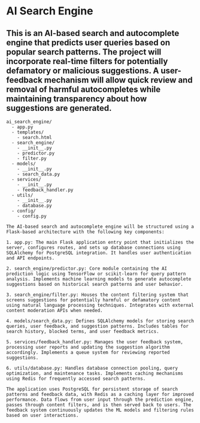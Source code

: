 # AI Search Engine

## This is an AI-based search and autocomplete engine that predicts user queries based on popular search patterns. The project will incorporate real-time filters for potentially defamatory or malicious suggestions. A user-feedback mechanism will allow quick review and removal of harmful autocompletes while maintaining transparency about how suggestions are generated.

```
ai_search_engine/
  - app.py
  - templates/
    - search.html
  - search_engine/
    - __init__.py
    - predictor.py
    - filter.py
  - models/
    - __init__.py
    - search_data.py
  - services/
    - __init__.py
    - feedback_handler.py
  - utils/
    - __init__.py
    - database.py
  - config/
    - config.py
```

```
The AI-based search and autocomplete engine will be structured using a Flask-based architecture with the following key components:

1. app.py: The main Flask application entry point that initializes the server, configures routes, and sets up database connections using SQLAlchemy for PostgreSQL integration. It handles user authentication and API endpoints.

2. search_engine/predictor.py: Core module containing the AI prediction logic using TensorFlow or scikit-learn for query pattern analysis. Implements machine learning models to generate autocomplete suggestions based on historical search patterns and user behavior.

3. search_engine/filter.py: Houses the content filtering system that screens suggestions for potentially harmful or defamatory content using natural language processing techniques. Integrates with external content moderation APIs when needed.

4. models/search_data.py: Defines SQLAlchemy models for storing search queries, user feedback, and suggestion patterns. Includes tables for search history, blocked terms, and user feedback metrics.

5. services/feedback_handler.py: Manages the user feedback system, processing user reports and updating the suggestion algorithm accordingly. Implements a queue system for reviewing reported suggestions.

6. utils/database.py: Handles database connection pooling, query optimization, and maintenance tasks. Implements caching mechanisms using Redis for frequently accessed search patterns.

The application uses PostgreSQL for persistent storage of search patterns and feedback data, with Redis as a caching layer for improved performance. Data flows from user input through the prediction engine, passes through content filters, and is then served back to users. The feedback system continuously updates the ML models and filtering rules based on user interactions.
```

